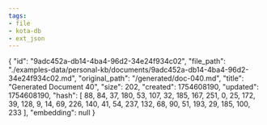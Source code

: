```yaml
---
tags:
- file
- kota-db
- ext_json
---
```

{
  "id": "9adc452a-db14-4ba4-96d2-34e24f934c02",
  "file_path": "./examples-data/personal-kb/documents/9adc452a-db14-4ba4-96d2-34e24f934c02.md",
  "original_path": "/generated/doc-040.md",
  "title": "Generated Document 40",
  "size": 202,
  "created": 1754608190,
  "updated": 1754608190,
  "hash": [
    88,
    84,
    37,
    180,
    53,
    107,
    32,
    185,
    167,
    251,
    0,
    25,
    172,
    39,
    128,
    9,
    14,
    69,
    226,
    140,
    41,
    54,
    237,
    132,
    68,
    90,
    51,
    193,
    29,
    185,
    100,
    233
  ],
  "embedding": null
}